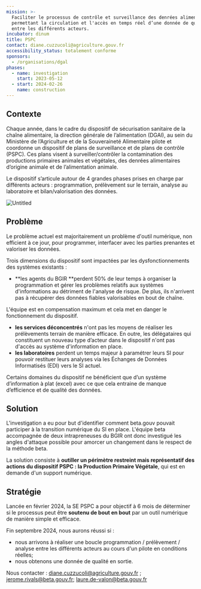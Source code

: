 ```yaml
---
mission: >-
  Faciliter le processus de contrôle et surveillance des denrées alimentaires en
  permettant la circulation et l'accès en temps réel d’une donnée de qualité
  entre les différents acteurs.
incubator: dinum
title: PSPC
contact: diane.cuzzucoli@agriculture.gouv.fr
accessibility_status: totalement conforme
sponsors:
  - /organisations/dgal
phases:
  - name: investigation
    start: 2023-05-12
  - start: 2024-02-26
    name: construction
---
```

## Contexte

Chaque année, dans le cadre du dispositif de sécurisation sanitaire de la chaîne alimentaire, la direction générale de l’alimentation (DGAl), au sein du Ministère de l’Agriculture et de la Souveraineté Alimentaire pilote et coordonne un dispositif de plans de surveillance et de plans de contrôle (PSPC). Ces plans visent à surveiller/contrôler la contamination des productions primaires animales et végétales, des denrées alimentaires d’origine animale et de l’alimentation animale.

Le dispositif s’articule autour de 4 grandes phases prises en charge par différents acteurs : programmation, prélèvement sur le terrain, analyse au laboratoire et bilan/valorisation des données.

![Untitled](https://prod-files-secure.s3.us-west-2.amazonaws.com/55be1749-efe3-4e7f-95a9-23d80e66071b/a1c87586-e2d3-4d70-949a-b320da6c69a7/Untitled.png)

## Problème

Le problème actuel est majoritairement un problème d'outil numérique, non efficient à ce jour, pour programmer, interfacer avec les parties prenantes et valoriser les données.

Trois dimensions du dispositif sont impactées par les dysfonctionnements des systèmes existants :

- **les agents du BGIR **perdent 50% de leur temps à organiser la programmation et gérer les problèmes relatifs aux systèmes d'informations au détriment de l'analyse de risque. De plus, ils n'arrivent pas à récupérer des données fiables valorisables en bout de chaîne.

L'équipe est en compensation maximum et cela met en danger le fonctionnement du dispositif.
- **les services déconcentrés** n'ont pas les moyens de réaliser les prélèvements terrain de manière efficace. En outre, les délégataires qui constituent un nouveau type d’acteur dans le dispositif n'ont pas d'accès au système d'information en place.
- **les laboratoires** perdent un temps majeur à paramétrer leurs SI pour pouvoir restituer leurs analyses via les Échanges de Données Informatisés (EDI) vers le SI actuel.

Certains domaines du dispositif ne bénéficient que d’un système d’information à plat (excel) avec ce que cela entraine de manque d’efficience et de qualité des données.

## Solution

L'investigation a eu pour but d'identifier comment beta.gouv pouvait participer à la transition numérique du SI en place. L'équipe beta accompagnée de deux intrapreneuses du BGIR ont donc investigué les angles d'attaque possible pour amorcer un changement dans le respect de la méthode beta.

La solution consiste à **outiller un périmètre restreint mais représentatif des actions du dispositif PSPC : la Production Primaire Végétale**, qui est en demande d'un support numérique. 


## Stratégie
Lancée en février 2024, la SE PSPC a pour objectif à 6 mois de déterminer si le processus peut être **soutenu de bout en bout** par un outil numérique de manière simple et efficace.

Fin septembre 2024, nous aurons réussi si :

- nous arrivons à réaliser une boucle programmation / prélèvement / analyse entre les différents acteurs au cours d'un pilote en conditions réelles;
- nous obtenons une donnée de qualité en sortie.


Nous contacter : diane.cuzzucoli@agriculture.gouv.fr ; jerome.rivals@beta.gouv.fr; laure.de-valon@beta.gouv.fr 